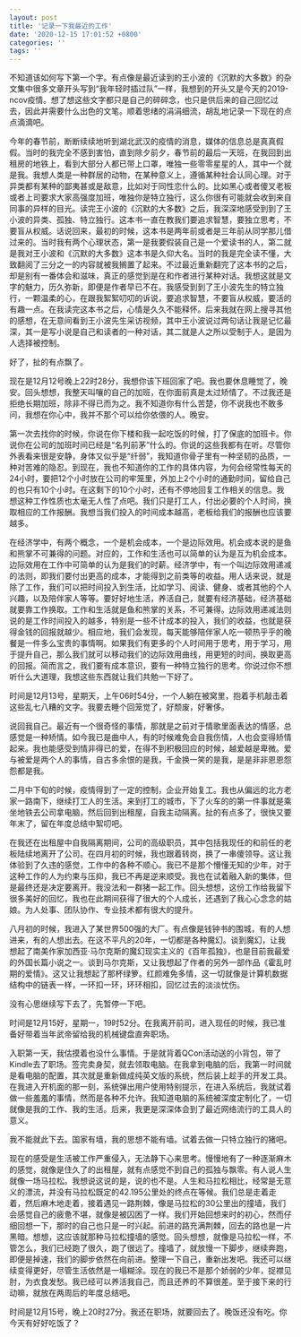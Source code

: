 ```yaml
---
layout: post
title: '记录一下我最近的工作'
date: '2020-12-15 17:01:52 +0800'
categories: ''
tags: ''
---
```


不知道该如何写下第一个字。有点像是最近读到的王小波的《沉默的大多数》的杂文集中很多文章开头写到“我年轻时插过队”一样，我想到的开头又是今天的2019-ncov疫情。想了想这些文字都只是自己的碎碎念，也只是供后来的自己回忆过去，因此并需要什么出色的文笔。顺着思绪的涓涓细流，胡乱地记录一下现在的点点滴滴吧。

今年的春节前，断断续续地听到湖北武汉的疫情的消息，媒体的信息总是真真假假。当时的我完全不感到害怕，直到除夕前夕，春节前的最后一天班，在我回到出租房的地铁上，看到大部分人都已带上口罩，唯独一些零零星星的人，其中一个就是我。我想人类是一种群居的动物，在某种意义上，遵循某种社会认同心理。对于异类都有某种的鄙夷甚或是敌意，比如对于同性恋什么的。比如黑心或者傻叉老板或者上司要求大家高强度加班，唯独你是特立独行，这么你很有可能就会收到来自同事的异样的目光。读完王小波的《沉默的大多数》之后，我深深地感受到到了王小波的异类、孤独、特立独行。这本书一直在教我们要追求智慧，要独立思考，不要盲从权威。话说回来，最初的时候，这本书是两年前或者是三年前从同学那儿借过来的。当时我有两个心理状态，第一是我要假装自己是一个爱读书的人，第二就是我对王小波和《沉默的大多数》这本书是久仰大名。当时的我是完全读不懂，大致翻阅了三分之一的内容就被我搁置了起来。不过最近重新翻完了这本书的之后，却是别有一番体会和滋味，真正的感觉到是在和作者进行某种对话。我想这就是文字的魅力，历久弥新，即便是作者早已不在。我感受到到了王小波先生的特立独行，一颗温柔的心，在跟我絮絮叨叨的诉说，要追求智慧，不要盲从权威，要活的有趣一点。在我读完这本书之后，心情是久久不能释怀。后来我就在网上搜寻其他的感想，在无意间看到王小波先生采访视频，其中王小波说过两句话让我是记忆最深，其一是写小说是自己和读者的一种对话，其二就是人之所以受制于人，是因为人选择被控制。

好了，扯的有点飘了。

现在是12月12号晚上22时28分，我想你该下班回家了吧。我也要休息睡觉了，晚安。回头想想，我整天叫嚷的自己的加班，在你面前真是太过矫情了。不过我还是拒绝长期加班，除非不得已而为之。我不知道你有什么苦楚，你不说我也不敢多问，我想在你心中，我并不那个可以给你依偎的人。晚安。

第一次去找你的时候，你说在你下楼和我一起吃饭的时候，打了保底的加班卡。你说你在公司的加班时间已经是“名列前茅”什么的。你说的这些我都有在听。尽管你外表看来很是安静，身体又似乎是“纤弱”，我知道你骨子里有一种坚韧的品质，一种对苦难的隐忍。到现在，我也不知道你的工作的具体内容，为何会经常性每天的24小时，要把12个小时放在公司的牢笼里，外加上2个小时的通勤时间，留给自己的也只有10个小时。在这剩下的10个小时，还有不停地回复工作相关的信息。我想这种工作性质也太毫无人性了点吧。我们只是打工人，付出必要的个人时间，换取相应的工作报酬。我想当我们投入的时间成本越高，老板给我们的报酬也应该要越多。

在经济学中，有两个概念，一个是机会成本，一个是边际效用。机会成本说的是鱼和熊掌不可兼得的问题。对应的，工作和生活也可以简单的认为是互为机会成本。边际效用在工作中可简单的认为是我们的时薪。经济学中，有一个叫边际效用递减的法则，即我们要付出更高的成本，才能得到之前类等的收益。用人话来说，就是除了工作，我们可以把时间投入到生活，比如学习、阅读、健身、或者其他的个人兴趣，以及陪伴家人等等。要好好地生活，养活自己，就要有经济基础，经济基础就要靠工作换取。工作和生活就是鱼和熊掌的关系，不可兼得。边际效用递减法则说的是工作时间投入的越多，特别是一些不计成本的投入，我们的收益，也就是获得金钱的回报就越少。相应地，我们会发现，每天能够陪伴家人吃一顿热乎乎的晚餐是一件多么宝贵的事情啊。如果我们有更多的个人时间用于思考，用于学习，用于提升自己，那么我们就可以移动我们的边际效用曲线，用更短的时间，换取更高的回报。简而言之，我们要有成本意识，要有一种特立独行的思考。你说过你不想听什么大道理，我想这些东西就让我们共勉一下好了。

时间是12月13号，星期天，上午06时54分，一个人躺在被窝里，抱着手机敲击着这些乱七八糟的文字。我要去睡个回笼觉了，好颓废，好奢侈。

说回我自己。最近有一个很奇怪的事情，那就是之前对于情歌里面表达的情感，总感觉是一种矫情。如今我已是曲中人，有的时候难免会自我伤情，人也会变得矫情起来。我也能感受到情非得已的爱，在得不到积极回应的时候，越爱越是卑微。爱与被爱是两个人的事情，自古多余恨的是我，千金换一笑的是我，是是非非恩恩怨怨都是我。

二月中下旬的时候，疫情得到了一定的控制，企业开始复工。我也从偏远的北方老家一路南下，继续打工人的生活。来到打工的城市，下了火车的的第一件事就是乘坐地铁去公司拿电脑，然后回到出租屋，自我主动隔离。扯的有点多了，很快又要年末了，留在年度总结中絮叨吧。

在我还在出租屋中自我隔离期间，公司的高级职员，其中包括我现任的和前任的老板陆续地离开了公司。在四月初的时候，我也跟着转岗，换了一串傻领导。这让我体验到了久违的感觉，工作中的各种不顺心。我已不是那个懵懂无知的少年，对于这种工作的人为约束与压抑，我已不再是逆来顺受。我也在试着融入新的集体，但是最终还是决定要离开。我没法和一群猪一起工作。回头想想，这份工作给我留下很多美好的回忆，我也在此期间获得了很大的个人成长，还遇到了我心心念念的姑娘。为人处事、团队协作、专业技术都有很大的提升。

八月初的时候，我进入了某世界500强的大厂。有点像是钱钟书的围城，有的人想进来，有的人想出去。在这不平凡的20年，一切都是各种魔幻。谈到魔幻，让我想起了南美作家加西亚·马尔克斯的魔幻现实主义的《百年孤独》，也是目前我最爱的外国长篇小说之一。谈到马尔克斯，又让我想起了作者的另外一部作品《霍乱时期的爱情》。这又让我想起了那杯绿箩。红颜难免多情，这一切就像是计算机数据结构中的链表一样，一环扣一环，环环相扣，回忆过去的淡淡忧伤。

没有心思继续写下去了，先暂停一下吧。

时间是12月15好，星期一，19时52分。在我离开前司，进入现任的时候，我已准备好带着当年武帝留给我的机械键盘直奔职场。

入职第一天，我估摸着也没什么事情。于是就背着QCon活动送的小背包，带了Kindle去了职场。签完卖身契，就去领取电脑。在我拿到电脑的后，我第一时间就是看电脑的配置，其次就是重新做成纯英文版的系统，然后装上趁手的开发工具。在我进入开机面的那一刻，系统弹出用户使用特别提示，在进入系统后，我就试着做一些羞羞的事情，然而是各种不允许。我知道电脑的系统被深度定制化了，一切就像是我的工作、我的生活。后来，我更是深深体会到了最近网络流行的工具人的意义。

我不能就此下去。国家有墙，我的思想不能有墙。试着去做一只特立独行的猪吧。

现在的感受是生活被工作严重侵入，无法静下心来思考。慢慢地有了一种逐渐麻木的感觉，就像是住久了的出租屋，就有点感觉不到自己的孤独与飘零。有人说人生就像一场马拉松。我想说这说的是，说的也不是。人生和马拉松相比，经常是无意义的漂流，并没有马拉松既定的42.195公里处的终点在等候。我们总是走着走着，然后麻木地走着，接着遇见一路荆棘，像是马拉松的30公里出的撞墙，我们会感觉自己的疲惫不堪，就像是被囚困了一样。我们开始回想来时的初心，然而仔细回想一下，那时的自己也只是一时兴起。前进的路充满荆棘，回去的路也是一片黑暗。想想，这应该就那种马拉松撞墙的感觉。回头想想，就像是马拉松一样，不管怎么，我们已经跑了很久，跑了很远了。撞墙了，就放慢一下脚步，继续奔跑，即便是掉速，我们的脚步依然在向前进。整理一下自己，重新出发吧。我还可以继续变得更好，尽管生活依然是一塌糊涂。现在的我已不是那个娇弱的少年，捉襟见肘，为衣食发愁。我已经可以养活我自己，而且还养的不算很差。至于接下来的行动嘛，就放在两周后的年度总结吧。

时间是12月15号，晚上20时27分。我还在职场，就要回去了。晚饭还没有吃。你今天有好好吃饭了？
